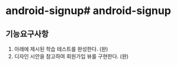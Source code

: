 # android-signup# android-signup

## 기능요구사항

1. 아래에 제시된 학습 테스트를 완성한다. (완)
2. 디자인 시안을 참고하여 회원가입 뷰를 구현한다. (완)

